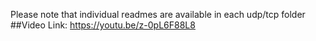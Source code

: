 Please note that individual readmes are available in each udp/tcp folder
##Video Link:
https://youtu.be/z-0pL6F88L8
